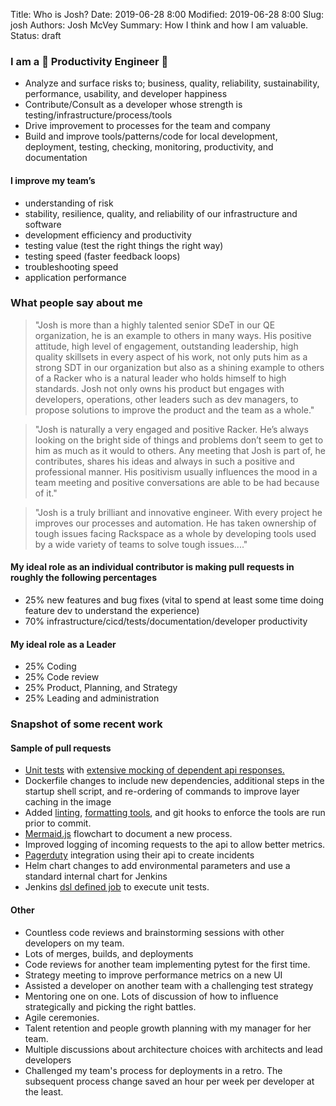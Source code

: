 Title: Who is Josh?
Date: 2019-06-28 8:00
Modified: 2019-06-28 8:00
Slug: josh
Authors: Josh McVey
Summary: How I think and how I am valuable.
Status: draft

### I am a 💜 Productivity Engineer 💜

- Analyze and surface risks to; business, quality, reliability, sustainability, performance, usability, and developer happiness
- Contribute/Consult as a developer whose strength is testing/infrastructure/process/tools
- Drive improvement to processes for the team and company
- Build and improve tools/patterns/code for local development, deployment, testing, checking, monitoring, productivity, and documentation

#### I improve my team’s

- understanding of risk
- stability, resilience, quality, and reliability of our infrastructure and software
- development efficiency and productivity
- testing value (test the right things the right way)
- testing speed (faster feedback loops)
- troubleshooting speed
- application performance

### What people say about me

>"Josh is more than a highly talented senior SDeT in our QE organization, he is an example to others in many ways.  His positive attitude, high level of engagement, outstanding leadership, high quality skillsets in every aspect of his work, not only puts him as a strong SDT in our organization but also as a shining example to others of a Racker who is a natural leader who holds himself to high standards.  Josh not only owns his product but engages with developers, operations, other leaders such as dev managers, to propose solutions to improve the product and the team as a whole."

>"Josh is naturally a very engaged and positive Racker.  He’s always looking on the bright side of things and problems don’t seem to get to him as much as it would to others.  Any meeting that Josh is part of, he contributes, shares his ideas and always in such a positive and professional manner.  His positivism usually influences the mood in a team meeting and positive conversations are able to be had because of it."

>"Josh is a truly brilliant and innovative engineer.  With every project he improves our processes and automation. He has taken ownership of tough issues facing Rackspace as a whole by developing tools used by a wide variety of teams to solve tough issues...."

#### My ideal role as an individual contributor is making pull requests in roughly the following percentages

- 25% new features and bug fixes (vital to spend at least some time doing feature dev to understand the experience)
- 70% infrastructure/cicd/tests/documentation/developer productivity

#### My ideal role as a Leader

- 25% Coding
- 25% Code review
- 25% Product, Planning, and Strategy
- 25% Leading and administration

### Snapshot of some recent work

#### Sample of pull requests

- [Unit tests](https://docs.pytest.org/en/latest/) with [extensive mocking of dependent api responses.](https://github.com/gabrielfalcao/HTTPretty)
- Dockerfile changes to include new dependencies, additional steps in the startup shell script, and re-ordering of commands to improve layer caching in the image
- Added [linting](http://flake8.pycqa.org/en/latest/), [formatting tools](https://github.com/python/black), and git hooks to enforce the tools are run prior to commit.
- [Mermaid.js](https://mermaidjs.github.io) flowchart to document a new process.
- Improved logging of incoming requests to the api to allow better metrics.
- [Pagerduty](https://www.pagerduty.com/) integration using their api to create incidents
- Helm chart changes to add environmental parameters and use a standard internal chart for Jenkins
- Jenkins [dsl defined job](https://jenkinsci.github.io/job-dsl-plugin/#) to execute unit tests.

#### Other

- Countless code reviews and brainstorming sessions with other developers on my team.
- Lots of merges, builds, and deployments
- Code reviews for another team implementing pytest for the first time.
- Strategy meeting to improve performance metrics on a new UI
- Assisted a developer on another team with a challenging test strategy
- Mentoring one on one.  Lots of discussion of how to influence strategically and picking the right battles.
- Agile ceremonies.
- Talent retention and people growth planning with my manager for her team.
- Multiple discussions about architecture choices with architects and lead developers
- Challenged my team's process for deployments in a retro.  The subsequent process change saved an hour per week per developer at the least.
